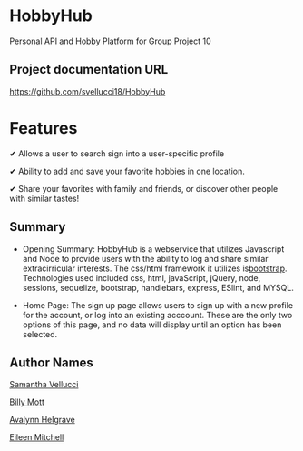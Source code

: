 # HobbyHub
Personal API and Hobby Platform for Group Project 10

<!-- ## Project Homepage
http://localhost:3001/ -->

## Project documentation URL
https://github.com/svellucci18/HobbyHub

# Features

&#10004; Allows a user to search sign into a user-specific profile

&#10004; Ability to add and save your favorite hobbies in one location.

&#10004; Share your favorites with family and friends, or discover other people with similar tastes!

## Summary

- Opening Summary: HobbyHub is a webservice that utilizes Javascript and Node to provide users with the ability to log and share similar extracirricular interests. The css/html framework it utilizes is[bootstrap](https://getbootstrap.com/docs/4.0/components/navbar/). Technologies used included css, html, javaScript, jQuery, node, sessions, sequelize, bootstrap, handlebars, express, ESlint, and MYSQL. 

- Home Page: The sign up page allows users to sign up with a new profile for the account, or log into an existing acccount. These are the only two options of this page, and no data will display until an option has been selected.


## Author Names

[Samantha Vellucci](https://github.com/svellucci18)

[Billy Mott](https://github.com/Billygm)

[Avalynn Helgrave](https://github.com/avalynnw)

[Eileen Mitchell](https://github.com/eileenhlmitchell19)


<!-- # Project Previews
## Home Page/Mobile View
[![Preview-Image-2-Mobile](https://user-images.githubusercontent.com/92805933/146703424-73005eb7-3e12-4ff0-b648-b9d59c761490.PNG)](https://kimberlym4488.github.io/brewtrek/)

## Breweries Page
(Click Image to see live page)

>[![Preview-Image-3-Breweries](https://user-images.githubusercontent.com/92805933/146703306-90dfe2c8-8958-443a-8939-11808c348eca.PNG)](https://kimberlym4488.github.io/brewtrek/)

## Single Brewery Page
(Click Image to see live page)

>[![Preview Image - Individual Brewery Page](https://user-images.githubusercontent.com/92805933/146703210-15998eb7-d157-4ed4-8a67-2ab4e2ada2ac.PNG)](https://kimberlym4488.github.io/brewtrek/) -->


